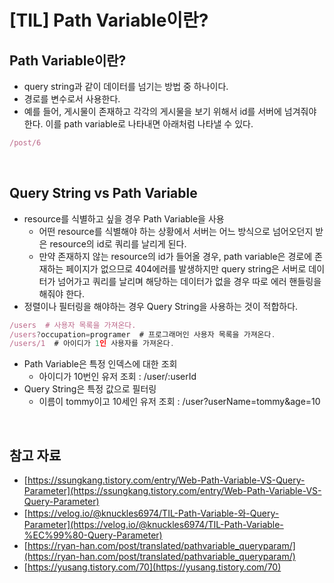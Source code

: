 # [TIL] Path Variable이란?

## Path Variable이란?

- query string과 같이 데이터를 넘기는 방법 중 하나이다.
- 경로를 변수로서 사용한다.
- 예를 들어, 게시물이 존재하고 각각의 게시물을 보기 위해서 id를 서버에 넘겨줘야 한다. 이를 path variable로 나타내면 아래처럼 나타낼 수 있다.

```jsx
/post/6
```

<br>

## Query String vs Path Variable

- resource를 식별하고 싶을 경우 Path Variable을 사용
  - 어떤 resource를 식별해야 하는 상황에서 서버는 어느 방식으로 넘어오던지 받은 resource의 id로 쿼리를 날리게 된다.
  - 만약 존재하지 않는 resource의 id가 들어올 경우, path variable은 경로에 존재하는 페이지가 없으므로 404에러를 발생하지만 query string은 서버로 데이터가 넘어가고 쿼리를 날리며 해당하는 데이터가 없을 경우 따로 에러 핸들링을 해줘야 한다.
- 정렬이나 필터링을 해야하는 경우 Query String을 사용하는 것이 적합하다.

```jsx
/users  # 사용자 목록을 가져온다.
/users?occupation=programer  # 프로그래머인 사용자 목록을 가져온다.
/users/1  # 아이디가 1인 사용자를 가져온다.
```

- Path Variable은 특정 인덱스에 대한 조회
  - 아이디가 10번인 유저 조회 : /user/:userId
- Query String은 특정 값으로 필터링
  - 이름이 tommy이고 10세인 유저 조회 : /user?userName=tommy&age=10

<br>

## 참고 자료

- [https://ssungkang.tistory.com/entry/Web-Path-Variable-VS-Query-Parameter](https://ssungkang.tistory.com/entry/Web-Path-Variable-VS-Query-Parameter)
- [https://velog.io/@knuckles6974/TIL-Path-Variable-와-Query-Parameter](https://velog.io/@knuckles6974/TIL-Path-Variable-%EC%99%80-Query-Parameter)
- [https://ryan-han.com/post/translated/pathvariable_queryparam/](https://ryan-han.com/post/translated/pathvariable_queryparam/)
- [https://yusang.tistory.com/70](https://yusang.tistory.com/70)

